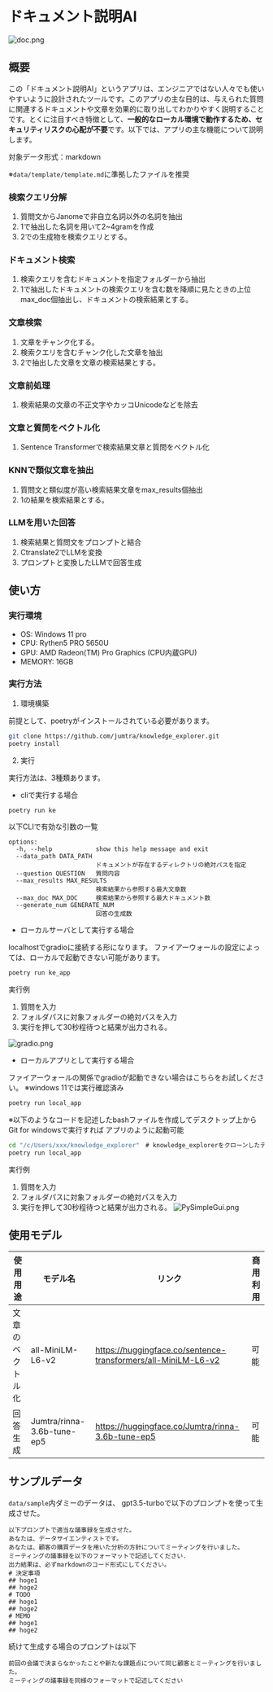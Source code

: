 # ドキュメント説明AI

![doc.png](doc/img/ドキュメント説明.png)
## 概要

この「ドキュメント説明AI」というアプリは、エンジニアではない人々でも使いやすいように設計されたツールです。このアプリの主な目的は、与えられた質問に関連するドキュメントや文章を効果的に取り出してわかりやすく説明することです。とくに注目すべき特徴として、**一般的なローカル環境で動作するため、セキュリティリスクの心配が不要**です。以下では、アプリの主な機能について説明します。


対象データ形式：markdown

※`data/template/template.md`に準拠したファイルを推奨

### 検索クエリ分解
1. 質問文からJanomeで非自立名詞以外の名詞を抽出
2. 1で抽出した名詞を用いて2~4gramを作成
3. 2での生成物を検索クエリとする。
### ドキュメント検索
1. 検索クエリを含むドキュメントを指定フォルダーから抽出
2. 1で抽出したドキュメントの検索クエリを含む数を降順に見たときの上位max_doc個抽出し、ドキュメントの検索結果とする。

### 文章検索
1. 文章をチャンク化する。
2. 検索クエリを含むチャンク化した文章を抽出
3. 2で抽出した文章を文章の検索結果とする。

### 文章前処理
1. 検索結果の文章の不正文字やカッコUnicodeなどを除去

### 文章と質問をベクトル化
1. Sentence Transformerで検索結果文章と質問をベクトル化

### KNNで類似文章を抽出
1. 質問文と類似度が高い検索結果文章をmax_results個抽出
2. 1の結果を検索結果とする。

### LLMを用いた回答
1. 検索結果と質問文をプロンプトと結合
2. Ctranslate2でLLMを変換
3. プロンプトと変換したLLMで回答生成
## 使い方
### 実行環境
- OS: Windows 11 pro
- CPU: Rythen5 PRO 5650U
- GPU: AMD Radeon(TM) Pro Graphics (CPU内蔵GPU)
- MEMORY: 16GB
### 実行方法

1. 環境構築

前提として、poetryがインストールされている必要があります。

```sh
git clone https://github.com/jumtra/knowledge_explorer.git
poetry install
```

2. 実行

実行方法は、3種類あります。

- cliで実行する場合

```sh
poetry run ke
```
以下CLIで有効な引数の一覧

```
options:
  -h, --help            show this help message and exit
  --data_path DATA_PATH
                        ドキュメントが存在するディレクトリの絶対パスを指定
  --question QUESTION   質問内容
  --max_results MAX_RESULTS
                        検索結果から参照する最大文章数
  --max_doc MAX_DOC     検索結果から参照する最大ドキュメント数
  --generate_num GENERATE_NUM
                        回答の生成数
```

- ローカルサーバとして実行する場合

localhostでgradioに接続する形になります。
ファイアーウォールの設定によっては、ローカルで起動できない可能があります。

```sh
poetry run ke_app
```


実行例
1. 質問を入力
2. フォルダパスに対象フォルダーの絶対パスを入力
3. 実行を押して30秒程待つと結果が出力される。

![gradio.png](doc/img/gradio結果.png)


- ローカルアプリとして実行する場合

ファイアーウォールの関係でgradioが起動できない場合はこちらをお試しください。
※windows 11では実行確認済み

```sh
poetry run local_app
```
※以下のようなコードを記述したbashファイルを作成してデスクトップ上からGit for windowsで実行すれば
アプリのように起動可能
```sh
cd "/c/Users/xxx/knowledge_explorer"　# knowledge_explorerをクローンしたディレクトリのパス
poetry run local_app
```

実行例
1. 質問を入力
2. フォルダパスに対象フォルダーの絶対パスを入力
3. 実行を押して30秒程待つと結果が出力される。
![PySimpleGui.png](doc/img/pySimpleGUI.png)

## 使用モデル

|使用用途|モデル名|リンク| 商用利用|
|---|---|---|---|
|文章のベクトル化|all-MiniLM-L6-v2|https://huggingface.co/sentence-transformers/all-MiniLM-L6-v2|可能|
|回答生成|Jumtra/rinna-3.6b-tune-ep5|https://huggingface.co/Jumtra/rinna-3.6b-tune-ep5|可能|

## サンプルデータ
`data/sample`内ダミーのデータは、
gpt3.5-turboで以下のプロンプトを使って生成させた。

```
以下プロンプトで適当な議事録を生成させた。
あなたは、データサイエンティストです。
あなたは、顧客の購買データを用いた分析の方針についてミーティングを行いました。
ミーティングの議事録を以下のフォーマットで記述してください.
出力結果は、必ずmarkdownのコード形式にしてください。
# 決定事項
## hoge1
## hoge2
# TODO
## hoge1
## hoge2
# MEMO
## hoge1
## hoge2
```

続けて生成する場合のプロンプトは以下
```
前回の会議で決まらなかったことや新たな課題点について同じ顧客とミーティングを行いました。
ミーティングの議事録を同様のフォーマットで記述してください
```
